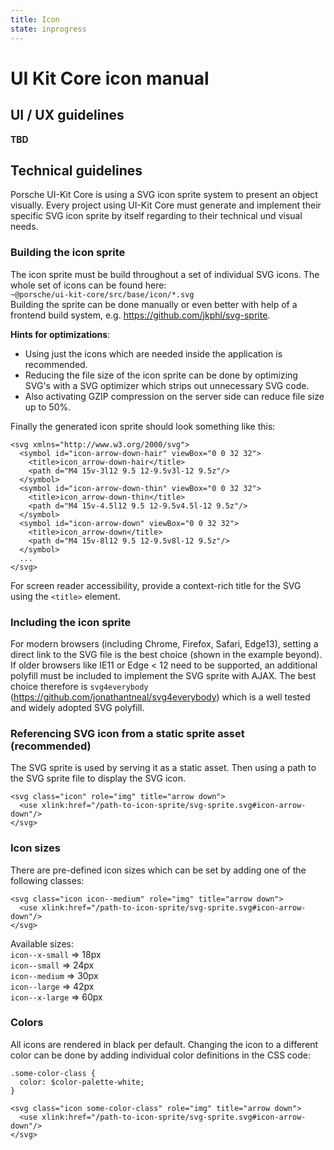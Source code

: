 ```yaml
---
title: Icon
state: inprogress
---
```


# UI Kit Core icon manual

## UI / UX guidelines

__TBD__


## Technical guidelines
Porsche UI-Kit Core is using a SVG icon sprite system to present an object visually. 
Every project using UI-Kit Core must generate and implement their specific SVG icon sprite by itself regarding to their technical und visual needs.

### Building the icon sprite
The icon sprite must be build throughout a set of individual SVG icons. 
The whole set of icons can be found here:  
`~@porsche/ui-kit-core/src/base/icon/*.svg`  
Building the sprite can be done manually or even better with help of a frontend build system, e.g. https://github.com/jkphl/svg-sprite.  

__Hints for optimizations__: 
* Using just the icons which are needed inside the application is recommended. 
* Reducing the file size of the icon sprite can be done by optimizing SVG's with a SVG optimizer which strips out unnecessary SVG code.
* Also activating GZIP compression on the server side can reduce file size up to 50%.
 
Finally the generated icon sprite should look something like this:  
``` 
<svg xmlns="http://www.w3.org/2000/svg">
  <symbol id="icon-arrow-down-hair" viewBox="0 0 32 32">
    <title>icon_arrow-down-hair</title>
    <path d="M4 15v-3l12 9.5 12-9.5v3l-12 9.5z"/>
  </symbol>
  <symbol id="icon-arrow-down-thin" viewBox="0 0 32 32">
    <title>icon_arrow-down-thin</title>
    <path d="M4 15v-4.5l12 9.5 12-9.5v4.5l-12 9.5z"/>
  </symbol>
  <symbol id="icon-arrow-down" viewBox="0 0 32 32">
    <title>icon_arrow-down</title>
    <path d="M4 15v-8l12 9.5 12-9.5v8l-12 9.5z"/>
  </symbol>
  ...
</svg>

``` 
For screen reader accessibility, provide a context-rich title for the SVG using the `<title>` element.

### Including the icon sprite
For modern browsers (including Chrome, Firefox, Safari, Edge13), setting a direct link to the SVG file is the best choice (shown in the example beyond). 
If older browsers like IE11 or Edge < 12 need to be supported, an additional polyfill must be included to implement the SVG sprite with AJAX. 
The best choice therefore is `svg4everybody` (https://github.com/jonathantneal/svg4everybody) which is a well tested and widely adopted SVG polyfill.

### Referencing SVG icon from a static sprite asset (recommended)
The SVG sprite is used by serving it as a static asset. Then using a path to the SVG sprite file to display the SVG icon.  
``` 
<svg class="icon" role="img" title="arrow down">
  <use xlink:href="/path-to-icon-sprite/svg-sprite.svg#icon-arrow-down"/>
</svg>
``` 

### Icon sizes
There are pre-defined icon sizes which can be set by adding one of the following classes:  
``` 
<svg class="icon icon--medium" role="img" title="arrow down">
  <use xlink:href="/path-to-icon-sprite/svg-sprite.svg#icon-arrow-down"/>
</svg>
``` 

Available sizes:  
`icon--x-small` => 18px  
`icon--small` => 24px  
`icon--medium` => 30px  
`icon--large` => 42px  
`icon--x-large` => 60px  

### Colors
All icons are rendered in black per default. Changing the icon to a different color can be done by adding individual color definitions in the CSS code:  
``` 
.some-color-class {
  color: $color-palette-white;
}

<svg class="icon some-color-class" role="img" title="arrow down">
  <use xlink:href="/path-to-icon-sprite/svg-sprite.svg#icon-arrow-down"/>
</svg>
``` 
